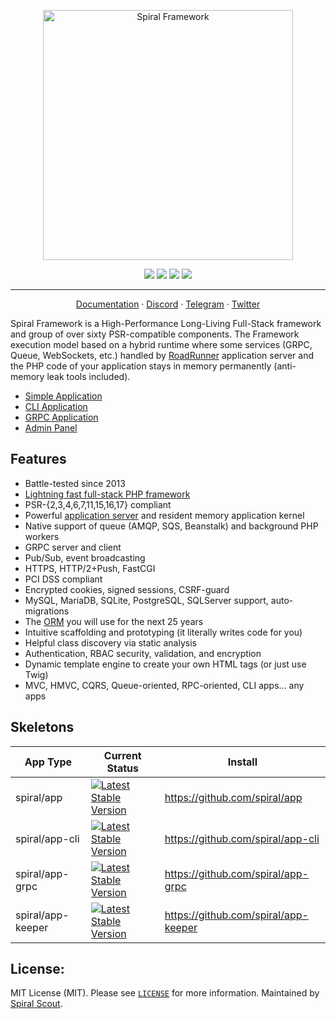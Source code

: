 <p align="center">
<img src="https://user-images.githubusercontent.com/2461257/112313394-d926c580-8cb8-11eb-84ea-717df4e4d167.png" width="400" alt="Spiral Framework">
</p>

<p align="center">
<a href="https://packagist.org/packages/spiral/framework"><img src="https://poser.pugx.org/spiral/framework/version"></a>
<a href="https://github.com/spiral/framework/actions"><img src="https://github.com/spiral/framework/workflows/build/badge.svg"></a>
<a href="https://codecov.io/gh/spiral/framework"><img src="https://codecov.io/gh/spiral/framework/graph/badge.svg"></a>
<a href="https://scrutinizer-ci.com/g/spiral/framework/?branch=master"><img src="https://scrutinizer-ci.com/g/spiral/framework/badges/quality-score.png"></a>
</p>

<hr />

<p align="center">
<a href="https://spiral.dev/docs">Documentation</a>
&middot;
<a href="https://discord.gg/TFeEmCs">Discord</a>
&middot;
<a href="https://t.me/spiralphp">Telegram</a>
&middot;
<a href="https://twitter.com/spiralphp">Twitter</a>
</p>

Spiral Framework is a High-Performance Long-Living Full-Stack framework and group of over sixty 
PSR-compatible components. The Framework execution model based on a hybrid runtime where some services 
(GRPC, Queue, WebSockets, etc.) handled by [RoadRunner](https://github.com/spiral/roadrunner) application server and 
the PHP code of your application stays in memory permanently (anti-memory leak tools included).

- [Simple Application](https://github.com/spiral/app)
- [CLI Application](https://github.com/spiral/app-cli)
- [GRPC Application](https://github.com/spiral/app-grpc)
- [Admin Panel](https://github.com/spiral/app-keeper)

## Features

- Battle-tested since 2013
- [Lightning fast full-stack PHP framework](https://www.techempower.com/benchmarks/#section=test&runid=ba6c12a4-d54d-4a9e-825b-abde0ef6d6a2&hw=ph&test=fortune&l=zg24n3-f&c=6&a=2&o=e)
- PSR-{2,3,4,6,7,11,15,16,17} compliant
- Powerful [application server](https://roadrunner.dev/) and resident memory application kernel
- Native support of queue (AMQP, SQS, Beanstalk) and background PHP workers
- GRPC server and client
- Pub/Sub, event broadcasting
- HTTPS, HTTP/2+Push, FastCGI
- PCI DSS compliant
- Encrypted cookies, signed sessions, CSRF-guard
- MySQL, MariaDB, SQLite, PostgreSQL, SQLServer support, auto-migrations
- The [ORM](https://github.com/cycle/orm) you will use for the next 25 years
- Intuitive scaffolding and prototyping (it literally writes code for you)
- Helpful class discovery via static analysis
- Authentication, RBAC security, validation, and encryption
- Dynamic template engine to create your own HTML tags (or just use Twig)
- MVC, HMVC, CQRS, Queue-oriented, RPC-oriented, CLI apps... any apps

## Skeletons
| App Type | Current Status | Install       
| ---       | --- | ---
spiral/app | [![Latest Stable Version](https://poser.pugx.org/spiral/app/version)](https://packagist.org/packages/spiral/app) | https://github.com/spiral/app
spiral/app-cli | [![Latest Stable Version](https://poser.pugx.org/spiral/app-cli/version)](https://packagist.org/packages/spiral/app-cli) | https://github.com/spiral/app-cli
spiral/app-grpc | [![Latest Stable Version](https://poser.pugx.org/spiral/app-grpc/version)](https://packagist.org/packages/spiral/app-grpc) | https://github.com/spiral/app-grpc
spiral/app-keeper | [![Latest Stable Version](https://poser.pugx.org/spiral/app-keeper/version)](https://packagist.org/packages/spiral/app-keeper) | https://github.com/spiral/app-keeper

License:
--------
MIT License (MIT). Please see [`LICENSE`](./LICENSE) for more information. Maintained by [Spiral Scout](https://spiralscout.com).
